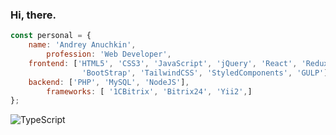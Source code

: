 ### Hi, there.

```js
const personal = {
	name: 'Andrey Anuchkin',
        profession: 'Web Developer',
	frontend: ['HTML5', 'CSS3', 'JavaScript', 'jQuery', 'React', 'Redux', 'TypeScript' , 'SASS', 'NPM',
                'BootStrap', 'TailwindCSS', 'StyledComponents', 'GULP'],
	backend: ['PHP', 'MySQL', 'NodeJS'],
        frameworks: [ '1CBitrix', 'Bitrix24', 'Yii2',]
}; 
```

<!--
**uniqcle/uniqcle** is a ✨ _special_ ✨ repository because its `README.md` (this file) appears on your GitHub profile.

Here are some ideas to get you started:

- 🔭 I’m currently working on ...
- 🌱 I’m currently learning ...
- 👯 I’m looking to collaborate on ...
- 🤔 I’m looking for help with ...
- 💬 Ask me about ...
- 📫 How to reach me: ...
- 😄 Pronouns: ...
-->

<img src="https://camo.githubusercontent.com/0ef85813e332d469088f9226f9a7964abb01098acbeb1b90eae339437b71618c/68747470733a2f2f696d672e736869656c64732e696f2f62616467652f547970655363726970742d3030374143433f7374796c653d706c6173746963266c6f676f3d74797065736372697074266c6f676f436f6c6f723d7768697465" alt="TypeScript" data-canonical-src="https://img.shields.io/badge/TypeScript-007ACC?style=plastic&amp;logo=typescript&amp;logoColor=white" style="max-width: 100%;">
